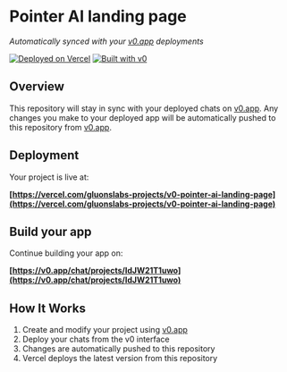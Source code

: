# Pointer AI landing page

*Automatically synced with your [v0.app](https://v0.app) deployments*

[![Deployed on Vercel](https://img.shields.io/badge/Deployed%20on-Vercel-black?style=for-the-badge&logo=vercel)](https://vercel.com/gluonslabs-projects/v0-pointer-ai-landing-page)
[![Built with v0](https://img.shields.io/badge/Built%20with-v0.app-black?style=for-the-badge)](https://v0.app/chat/projects/IdJW21T1uwo)

## Overview

This repository will stay in sync with your deployed chats on [v0.app](https://v0.app).
Any changes you make to your deployed app will be automatically pushed to this repository from [v0.app](https://v0.app).

## Deployment

Your project is live at:

**[https://vercel.com/gluonslabs-projects/v0-pointer-ai-landing-page](https://vercel.com/gluonslabs-projects/v0-pointer-ai-landing-page)**

## Build your app

Continue building your app on:

**[https://v0.app/chat/projects/IdJW21T1uwo](https://v0.app/chat/projects/IdJW21T1uwo)**

## How It Works

1. Create and modify your project using [v0.app](https://v0.app)
2. Deploy your chats from the v0 interface
3. Changes are automatically pushed to this repository
4. Vercel deploys the latest version from this repository
